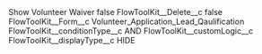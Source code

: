 <?xml version="1.0" encoding="UTF-8"?>
<CustomMetadata xmlns="http://soap.sforce.com/2006/04/metadata" xmlns:xsi="http://www.w3.org/2001/XMLSchema-instance" xmlns:xsd="http://www.w3.org/2001/XMLSchema">
    <label>Show Volunteer Waiver</label>
    <protected>false</protected>
    <values>
        <field>FlowToolKit__Delete__c</field>
        <value xsi:type="xsd:boolean">false</value>
    </values>
    <values>
        <field>FlowToolKit__Form__c</field>
        <value xsi:type="xsd:string">Volunteer_Application_Lead_Qaulification</value>
    </values>
    <values>
        <field>FlowToolKit__conditionType__c</field>
        <value xsi:type="xsd:string">AND</value>
    </values>
    <values>
        <field>FlowToolKit__customLogic__c</field>
        <value xsi:nil="true"/>
    </values>
    <values>
        <field>FlowToolKit__displayType__c</field>
        <value xsi:type="xsd:string">HIDE</value>
    </values>
</CustomMetadata>
